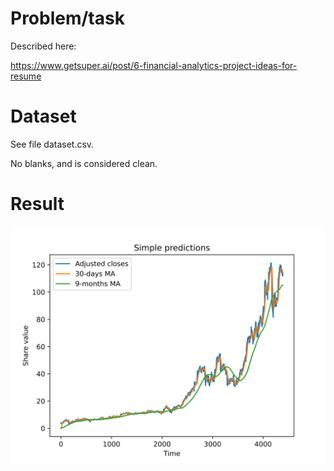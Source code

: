 
# Problem/task

Described here:

<https://www.getsuper.ai/post/6-financial-analytics-project-ideas-for-resume>

# Dataset

See file dataset.csv.

No blanks, and is considered clean.

# Result

![Output graph](output_graph.svg)

